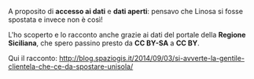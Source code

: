 A proposito di **accesso ai dati** e **dati aperti**: pensavo che Linosa si fosse spostata e invece non è così!

L'ho scoperto e lo racconto anche grazie ai dati del portale della **Regione Siciliana**, che spero passino presto da **CC BY-SA** a **CC BY**.

Qui il racconto: http://blog.spaziogis.it/2014/09/03/si-avverte-la-gentile-clientela-che-ce-da-spostare-unisola/
